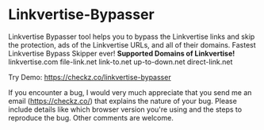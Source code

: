 # Linkvertise-Bypasser
Linkvertise Bypasser tool helps you to bypass the Linkvertise links and skip the protection, ads of the Linkvertise URLs, and all of their domains. Fastest Linkvertise Bypass Skipper ever!
**Supported Domains of Linkvertise!**
linkvertise.com
file-link.net
link-to.net
up-to-down.net
direct-link.net

Try Demo: https://checkz.co/linkvertise-bypasser

If you encounter a bug, I would very much appreciate that you send me an email (https://checkz.co/) that explains the nature of your bug. Please include details like which browser version you're using and the steps to reproduce the bug. Other comments are welcome.
